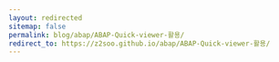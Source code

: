 ```yaml
---
layout: redirected
sitemap: false
permalink: blog/abap/ABAP-Quick-viewer-활용/
redirect_to: https://z2soo.github.io/abap/ABAP-Quick-viewer-활용/
---
```

